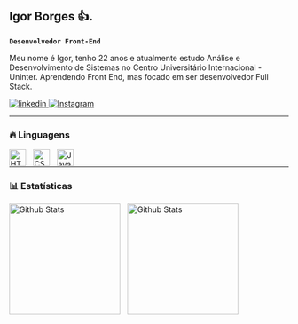 ## Igor Borges 👍.

**`Desenvolvedor Front-End`**

Meu nome é Igor, tenho 22 anos e atualmente estudo Análise e Desenvolvimento de Sistemas no Centro Universitário Internacional - Uninter. Aprendendo Front End, mas focado em ser desenvolvedor Full Stack.

<p align="start">
    <a href="www.linkedin.com/in/igorthedev">
        <img alt="linkedin" title="Meu LinkedIn" src="https://img.shields.io/badge/LinkedIn-0077B5?style=for-the-badge&logo=linkedin&logoColor=white">
    </a>
    <a href="https://www.instagram.com/igorcodesyou/">
        <img alt="Instagram" title="Meu Instagram" src="https://img.shields.io/badge/Instagram-E4405F?style=for-the-badge&logo=instagram&logoColor=white">
    </a>
</p>

---

### 🔥 Linguagens

<img
    align="left"
    alt="HTML"
    title="HTML"
    width="30px"
    style="padding-right: 10px;"
    src="https://cdn.jsdelivr.net/gh/devicons/devicon@latest/icons/html5/html5-original.svg"
/><img
    align="left"
    alt="CSS"
    title="CSS"
    width="30px"
    style="padding-right: 10px;"
    src="https://cdn.jsdelivr.net/gh/devicons/devicon@latest/icons/css3/css3-original.svg"
/><img
    align="left"
    alt="JavaScript"
    title="JavaScript"
    width="30px"
    style="padding-right: 10px;"
    src="https://cdn.jsdelivr.net/gh/devicons/devicon@latest/icons/javascript/javascript-original.svg"
/>

<br>

---

### 📊 Estatísticas

<p>
    <img
        align="left"
        alt="Github Stats"
        height="200"
        style="padding-right: 10px;"
        src="https://github-readme-stats.vercel.app/api?username=igor-codesyou&show_icons=true&theme=calm_pink&custom_title=Status&locale=pt-br"
        />
</p>
<p>
    <img
        align="left"
        alt="Github Stats"
        height="200"
        style="padding-right: 10px;"
        src="https://github-readme-stats.vercel.app/api/top-langs/?username=igor-codesyou&layout=donut&theme=calm_pink&custom_title=Linguagens"
        />
</p>
